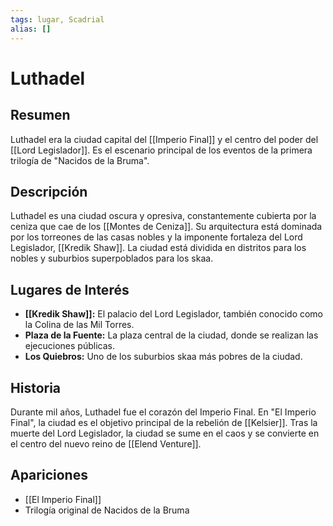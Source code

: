 ```yaml
---
tags: lugar, Scadrial
alias: []
---
```


# Luthadel

## Resumen
Luthadel era la ciudad capital del [[Imperio Final]] y el centro del poder del [[Lord Legislador]]. Es el escenario principal de los eventos de la primera trilogía de "Nacidos de la Bruma".

## Descripción
Luthadel es una ciudad oscura y opresiva, constantemente cubierta por la ceniza que cae de los [[Montes de Ceniza]]. Su arquitectura está dominada por los torreones de las casas nobles y la imponente fortaleza del Lord Legislador, [[Kredik Shaw]]. La ciudad está dividida en distritos para los nobles y suburbios superpoblados para los skaa.

## Lugares de Interés
*   **[[Kredik Shaw]]:** El palacio del Lord Legislador, también conocido como la Colina de las Mil Torres.
*   **Plaza de la Fuente:** La plaza central de la ciudad, donde se realizan las ejecuciones públicas.
*   **Los Quiebros:** Uno de los suburbios skaa más pobres de la ciudad.

## Historia
Durante mil años, Luthadel fue el corazón del Imperio Final. En "El Imperio Final", la ciudad es el objetivo principal de la rebelión de [[Kelsier]]. Tras la muerte del Lord Legislador, la ciudad se sume en el caos y se convierte en el centro del nuevo reino de [[Elend Venture]].

## Apariciones
* [[El Imperio Final]]
* Trilogía original de Nacidos de la Bruma
